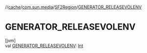 //[cache](../../../index.md)/[com.sun.media](../index.md)/[SF2Region](index.md)/[GENERATOR_RELEASEVOLENV](-g-e-n-e-r-a-t-o-r_-r-e-l-e-a-s-e-v-o-l-e-n-v.md)

# GENERATOR_RELEASEVOLENV

[jvm]\
val [GENERATOR_RELEASEVOLENV](-g-e-n-e-r-a-t-o-r_-r-e-l-e-a-s-e-v-o-l-e-n-v.md): [Int](https://kotlinlang.org/api/latest/jvm/stdlib/kotlin/-int/index.html)
